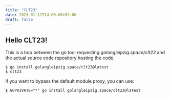 ```yaml
---
title: "CLT23"
date: 2023-01-11T14:00:00+02:00
draft: false
---
```


<!-- Note to self: change date to 2023-01-11 to 2023-03-11 before talk -->

## Hello CLT23!

This is a hop between the go tool requesting *golangleipzig.space/clt23* and
the actual source code repository hosting the code.


    $ go install golangleipzig.space/clt23@latest
    $ clt23

If you want to bypass the default module proxy, you can use:

    $ GOPRIVATE="*" go install golangleipzig.space/clt23@latest

